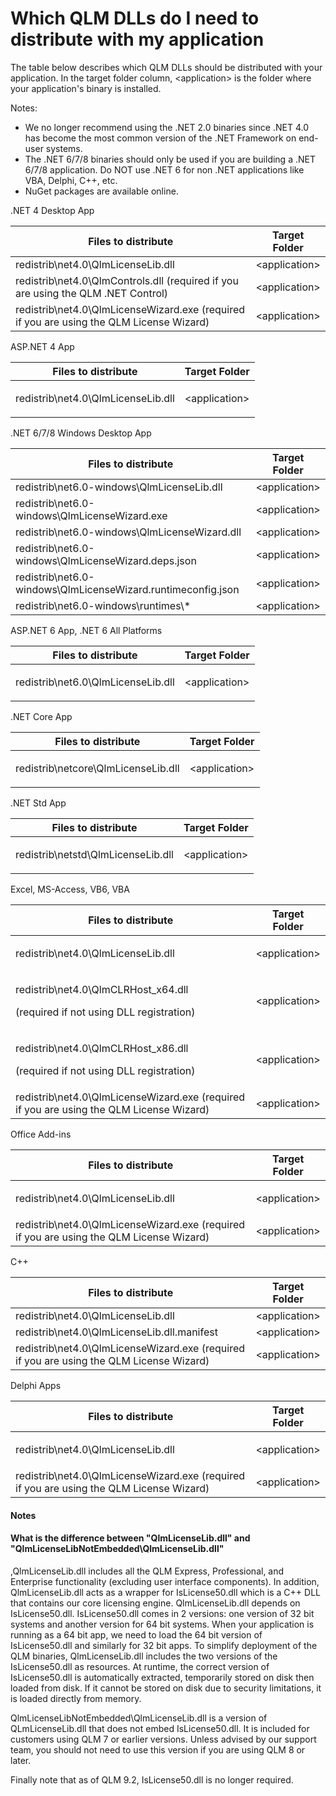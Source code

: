 # Which QLM DLLs do I need to distribute with my application

The table below describes which QLM DLLs should be distributed with your application. In the target folder column, \<application> is the folder where your application's binary is installed.

Notes:&#x20;

* We no longer recommend using the .NET 2.0 binaries since .NET 4.0 has become the most common version of the .NET Framework on end-user systems.
* The .NET 6/7/8 binaries should only be used if you are building a .NET 6/7/8 application. Do NOT use .NET 6 for non .NET applications like VBA, Delphi, C++, etc.
* NuGet packages are available online.

.NET 4 Desktop App

| Files to distribute                                                                      | Target Folder  |
| ---------------------------------------------------------------------------------------- | -------------- |
| redistrib\net4.0\QlmLicenseLib.dll                                                       | \<application> |
| redistrib\net4.0\QlmControls.dll (required if you are using the QLM .NET Control)        | \<application> |
| redistrib\net4.0\QlmLicenseWizard.exe (required if you are using the QLM License Wizard) | \<application> |

&#x20;

ASP.NET 4 App

| Files to distribute                | Target Folder                     |
| ---------------------------------- | --------------------------------- |
| redistrib\net4.0\QlmLicenseLib.dll | <p>&#x3C;application></p><p> </p> |

&#x20;

.NET 6/7/8 Windows Desktop App

| Files to distribute                                          | Target Folder  |
| ------------------------------------------------------------ | -------------- |
| redistrib\net6.0-windows\QlmLicenseLib.dll                   | \<application> |
| redistrib\net6.0-windows\QlmLicenseWizard.exe                | \<application> |
| redistrib\net6.0-windows\QlmLicenseWizard.dll                | \<application> |
| redistrib\net6.0-windows\QlmLicenseWizard.deps.json          | \<application> |
| redistrib\net6.0-windows\QlmLicenseWizard.runtimeconfig.json | \<application> |
| redistrib\net6.0-windows\runtimes\\\*                        | \<application> |

&#x20;

ASP.NET 6 App, .NET 6 All Platforms

| **Files to distribute**            | **Target Folder**                 |
| ---------------------------------- | --------------------------------- |
| redistrib\net6.0\QlmLicenseLib.dll | <p>&#x3C;application></p><p> </p> |

&#x20;

.NET Core App

| Files to distribute                 | Target Folder                     |
| ----------------------------------- | --------------------------------- |
| redistrib\netcore\QlmLicenseLib.dll | <p>&#x3C;application></p><p> </p> |

&#x20;

.NET Std App

| Files to distribute                | Target Folder                     |
| ---------------------------------- | --------------------------------- |
| redistrib\netstd\QlmLicenseLib.dll | <p>&#x3C;application></p><p> </p> |

&#x20;

Excel, MS-Access, VB6, VBA

| Files to distribute                                                                       | Target Folder                     |
| ----------------------------------------------------------------------------------------- | --------------------------------- |
| redistrib\net4.0\QlmLicenseLib.dll                                                        | <p>&#x3C;application></p><p> </p> |
| <p>redistrib\net4.0\QlmCLRHost_x64.dll</p><p>(required if not using DLL registration)</p> | \<application>                    |
| <p>redistrib\net4.0\QlmCLRHost_x86.dll</p><p>(required if not using DLL registration)</p> | \<application>                    |
| redistrib\net4.0\QlmLicenseWizard.exe (required if you are using the QLM License Wizard)  | \<application>                    |

&#x20;

Office Add-ins

| Files to distribute                                                                      | Target Folder                     |
| ---------------------------------------------------------------------------------------- | --------------------------------- |
| redistrib\net4.0\QlmLicenseLib.dll                                                       | <p>&#x3C;application></p><p> </p> |
| redistrib\net4.0\QlmLicenseWizard.exe (required if you are using the QLM License Wizard) | \<application>                    |

&#x20;

C++

| Files to distribute                                                                      | Target Folder  |
| ---------------------------------------------------------------------------------------- | -------------- |
| redistrib\net4.0\QlmLicenseLib.dll                                                       | \<application> |
| redistrib\net4.0\QlmLicenseLib.dll.manifest                                              | \<application> |
| redistrib\net4.0\QlmLicenseWizard.exe (required if you are using the QLM License Wizard) | \<application> |

&#x20;

Delphi Apps

| Files to distribute                                                                      | Target Folder                     |
| ---------------------------------------------------------------------------------------- | --------------------------------- |
| redistrib\net4.0\QlmLicenseLib.dll                                                       | <p>&#x3C;application></p><p> </p> |
| redistrib\net4.0\QlmLicenseWizard.exe (required if you are using the QLM License Wizard) | \<application>                    |

#### **Notes**

#### What is the difference between "QlmLicenseLib.dll" and "QlmLicenseLibNotEmbedded\QlmLicenseLib.dll"

,QlmLicenseLib.dll includes all the  QLM Express, Professional, and Enterprise functionality (excluding user interface components). In addition, QlmLicenseLib.dll acts as a wrapper for IsLicense50.dll which is a C++ DLL that contains our core licensing engine. QlmLicenseLib.dll depends on IsLicense50.dll. IsLicense50.dll comes in 2 versions: one version of 32 bit systems and another version for 64 bit systems. When your application is running as a 64 bit app, we need to load the 64 bit version of IsLicense50.dll and similarly for 32 bit apps. To simplify deployment of the QLM binaries, QlmLicenseLib.dll includes the two versions of the IsLicense50.dll as resources. At runtime, the correct version of IsLicense50.dll is automatically extracted, temporarily stored on disk then loaded from disk. If it cannot be stored on disk due to security limitations, it is loaded directly from memory.

QlmLicenseLibNotEmbedded\QlmLicenseLib.dll is a version of QLmLicenseLib.dll that does not embed IsLicense50.dll. It is included for customers using QLM 7 or earlier versions. Unless advised by our support team, you should not need to use this version if you are using QLM 8 or later.

Finally note that as of QLM 9.2, IsLicense50.dll is no longer required.
